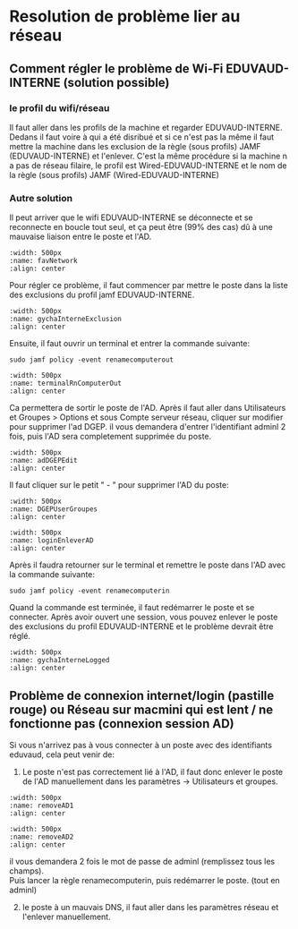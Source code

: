 # Resolution de problème lier au réseau

## Comment régler le problème de Wi-Fi EDUVAUD-INTERNE (solution possible)
### le profil du wifi/réseau
Il faut aller dans les profils de la machine et regarder EDUVAUD-INTERNE. Dedans il faut voire à qui a été disribué et si ce n'est pas la même il faut mettre la machine dans les exclusion de la règle (sous profils) JAMF (EDUVAUD-INTERNE) et l'enlever. C'est la même procédure si la machine n a pas de réseau filaire, le profil est Wired-EDUVAUD-INTERNE et le nom de la règle (sous profils) JAMF (Wired-EDUVAUD-INTERNE)


### Autre solution
Il peut arriver que le wifi EDUVAUD-INTERNE se déconnecte et se reconnecte en boucle tout seul, et ça peut être (99% des cas) dû à une mauvaise liaison entre le poste et l'AD.

```{image} images/favNetwork.png
:width: 500px
:name: favNetwork
:align: center
```

Pour régler ce problème, il faut commencer par mettre le poste dans la liste des exclusions du profil jamf EDUVAUD-INTERNE.

```{image} images/gychaInterneExclusion.png
:width: 500px
:name: gychaInterneExclusion
:align: center
```

Ensuite, il faut ouvrir un terminal et entrer la commande suivante:

```
sudo jamf policy -event renamecomputerout
```

```{image} images/terminalRnComputerOut.png
:width: 500px
:name: terminalRnComputerOut
:align: center
```

Ca permettera de sortir le poste de l'AD. Après il faut aller dans Utilisateurs et Groupes > Options et sous Compte serveur réseau, cliquer sur modifier pour supprimer l'ad DGEP. 
il vous demandera d'entrer l'identifiant adminl 2 fois, puis l'AD sera completement supprimée du poste. 

```{image} images/adDGEPEdit.png
:width: 500px
:name: adDGEPEdit
:align: center
```

Il faut cliquer sur le petit " - " pour supprimer l'AD du poste:


```{image} images/DGEPUserGroupes.png
:width: 500px
:name: DGEPUserGroupes
:align: center
```

```{image} images/loginEnleverAD.png
:width: 500px
:name: loginEnleverAD
:align: center
```

Après il faudra retourner sur le terminal et remettre le poste dans l'AD avec la commande suivante:

```
sudo jamf policy -event renamecomputerin
```

Quand la commande est terminée, il faut redémarrer le poste et se connecter. Après avoir ouvert une session, vous pouvez enlever le poste des exclusions du profil EDUVAUD-INTERNE et le problème devrait être réglé.

```{image} images/gychaInterneLogged.png
:width: 500px
:name: gychaInterneLogged
:align: center
```

## Problème de connexion internet/login (pastille rouge) ou Réseau sur macmini qui est lent / ne fonctionne pas (connexion session AD)
Si vous n'arrivez pas à vous connecter à un poste avec des identifiants eduvaud, cela peut venir de:
1. Le poste n'est pas correctement lié à l'AD, il faut donc enlever le poste de l'AD manuellement dans les paramètres -> Utilisateurs et groupes.
```{image} images/removeAD1.png
:width: 500px
:name: removeAD1
:align: center
```
```{image} images/removeAD2.png
:width: 500px
:name: removeAD2
:align: center
```
il vous demandera 2 fois le mot de passe de adminl (remplissez tous les champs).
<br>
Puis lancer la règle renamecomputerin, puis redémarrer le poste. (tout en adminl)

2. le poste à un mauvais DNS, il faut aller dans les paramètres réseau et l'enlever manuellement.